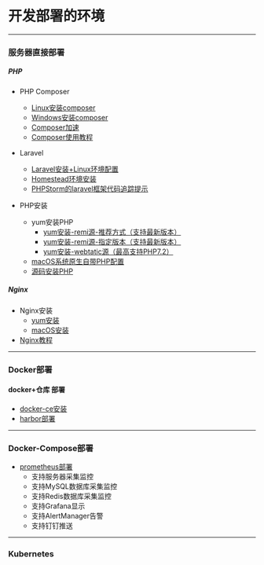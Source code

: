 # 开发部署的环境

---

### 服务器直接部署

##### PHP
* PHP Composer
    * [Linux安装composer](server/PHP/Composer/Linux安装composer.md)
    * [Windows安装composer](server/PHP/Composer/windows安装composer.md)
    * [Composer加速](server/PHP/Composer/composer加速.md)
    * [Composer使用教程](server/PHP/Composer/使用教程.md)
    
* Laravel
    * [Laravel安装+Linux环境配置](server/PHP/Laravel/Laravel安装+Linux环境配置.md)
    * [Homestead环境安装](server/PHP/Laravel/Homestead环境.md)
    * [PHPStorm的laravel框架代码追踪提示](server/PHP/Laravel/PHPStrom配置.md)

* PHP安装
    * yum安装PHP
        * [yum安装-remi源-推荐方式（支持最新版本）](server/PHP/yum安装/yum安装-remi源.md)
        * [yum安装-remi源-指定版本（支持最新版本）](server/PHP/yum安装/yum安装-remi源-指定版本.md)
        * [yum安装-webtatic源（最高支持PHP7.2）](server/PHP/yum安装/yum安装-webtatic源.md)
    * [macOS系统原生自带PHP配置](server/PHP/macOS安装.md)
    * [源码安装PHP](server/PHP/源码安装.md)

##### Nginx
* Nginx安装
    * [yum安装](server/nginx/yum安装.md)
    * [macOS安装](server/nginx/macOS安装.md)
* [Nginx教程](server/nginx/教程.md)
---

### Docker部署
#### docker+仓库 部署
* [docker-ce安装](docker/docker-ce)
* [harbor部署](docker/harbor)
---

### Docker-Compose部署

* [prometheus部署](docker-compose/prometheus)
    * 支持服务器采集监控
    * 支持MySQL数据库采集监控
    * 支持Redis数据库采集监控
    * 支持Grafana显示
    * 支持AlertManager告警
    * 支持钉钉推送
---

### Kubernetes
